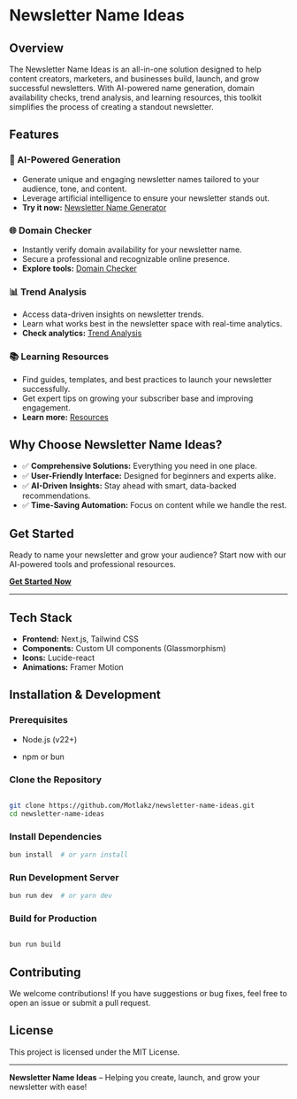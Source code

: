 # Newsletter Name Ideas

## Overview

The Newsletter Name Ideas is an all-in-one solution designed to help content creators, marketers, and businesses build, launch, and grow successful newsletters. With AI-powered name generation, domain availability checks, trend analysis, and learning resources, this toolkit simplifies the process of creating a standout newsletter.

## Features

### 🌟 AI-Powered Generation

- Generate unique and engaging newsletter names tailored to your audience, tone, and content.
- Leverage artificial intelligence to ensure your newsletter stands out.
- **Try it now:** [Newsletter Name Generator](https://yourdomain.com/newsletter-name-generator)

### 🌐 Domain Checker

- Instantly verify domain availability for your newsletter name.
- Secure a professional and recognizable online presence.
- **Explore tools:** [Domain Checker](https://yourdomain.com/tools)

### 📊 Trend Analysis

- Access data-driven insights on newsletter trends.
- Learn what works best in the newsletter space with real-time analytics.
- **Check analytics:** [Trend Analysis](https://yourdomain.com/analytics)

### 📚 Learning Resources

- Find guides, templates, and best practices to launch your newsletter successfully.
- Get expert tips on growing your subscriber base and improving engagement.
- **Learn more:** [Resources](https://yourdomain.com/resources)

## Why Choose Newsletter Name Ideas?

- ✅ **Comprehensive Solutions:** Everything you need in one place.
- ✅ **User-Friendly Interface:** Designed for beginners and experts alike.
- ✅ **AI-Driven Insights:** Stay ahead with smart, data-backed recommendations.
- ✅ **Time-Saving Automation:** Focus on content while we handle the rest.

## Get Started

Ready to name your newsletter and grow your audience? Start now with our AI-powered tools and professional resources.

[**Get Started Now**](https://newsletter-name-ideas.com/newsletter-name-generator)

---

## Tech Stack

- **Frontend:** Next.js, Tailwind CSS
- **Components:** Custom UI components (Glassmorphism)
- **Icons:** Lucide-react
- **Animations:** Framer Motion

## Installation & Development

### Prerequisites

- Node.js (v22+)

- npm or bun

### Clone the Repository

```sh

git clone https://github.com/Motlakz/newsletter-name-ideas.git
cd newsletter-name-ideas
```

### Install Dependencies

```sh
bun install  # or yarn install
```

### Run Development Server

```sh
bun run dev  # or yarn dev
```

### Build for Production

```sh

bun run build
```

## Contributing

We welcome contributions! If you have suggestions or bug fixes, feel free to open an issue or submit a pull request.

## License

This project is licensed under the MIT License.

---
**Newsletter Name Ideas** – Helping you create, launch, and grow your newsletter with ease!
